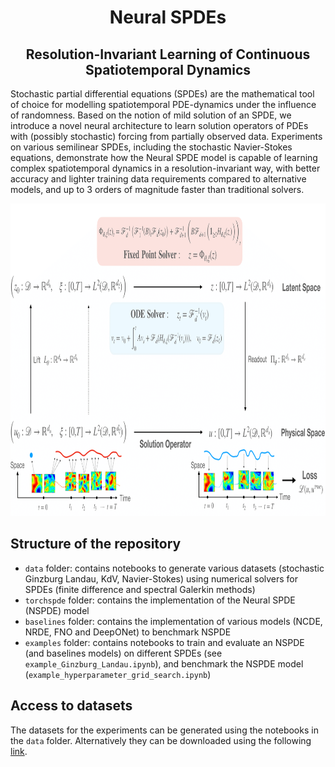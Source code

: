 <h1 align='center'>Neural SPDEs</h1>
<h2 align='center'>Resolution-Invariant Learning of Continuous Spatiotemporal Dynamics</h2>

Stochastic partial differential equations (SPDEs) are the mathematical tool of choice for modelling spatiotemporal PDE-dynamics under the influence of randomness. Based on the notion of mild solution of an SPDE, we introduce a novel neural architecture to learn solution operators of PDEs with (possibly stochastic) forcing from partially observed data. Experiments on various semilinear SPDEs, including the stochastic Navier-Stokes equations, demonstrate how the Neural SPDE model is capable of learning complex spatiotemporal dynamics in a resolution-invariant way, with better accuracy and lighter training data requirements compared to alternative models, and up to 3 orders of magnitude faster than traditional solvers.
<p align="center">
<img src="img/NSPDE_pic.png" width="700" height="500">
</p>

## Structure of the repository

- `data` folder: contains notebooks to generate various datasets (stochastic Ginzburg Landau, KdV, Navier-Stokes) using numerical solvers for SPDEs (finite difference and spectral Galerkin methods)
- `torchspde` folder: contains the implementation of the Neural SPDE (NSPDE) model
- `baselines` folder: contains the implementation of various models (NCDE, NRDE, FNO and DeepONet) to benchmark NSPDE 
- `examples` folder: contains notebooks to train and evaluate an NSPDE (and baselines models) on different SPDEs (see `example_Ginzburg_Landau.ipynb`), and benchmark the NSPDE model (`example_hyperparameter_grid_search.ipynb`)

## Access to datasets

The datasets for the experiments can be generated using the notebooks in the `data` folder. Alternatively they can be downloaded using the following [link](https://osf.io/ahn6v/?view_only=727fda8358c74ff39a0d5dcfbe2c7b91).
